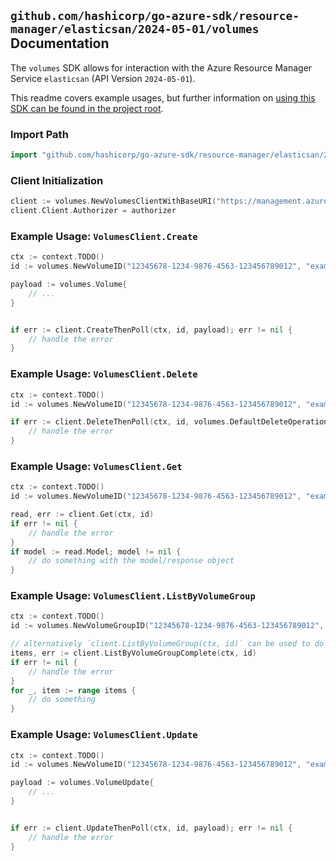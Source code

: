 
## `github.com/hashicorp/go-azure-sdk/resource-manager/elasticsan/2024-05-01/volumes` Documentation

The `volumes` SDK allows for interaction with the Azure Resource Manager Service `elasticsan` (API Version `2024-05-01`).

This readme covers example usages, but further information on [using this SDK can be found in the project root](https://github.com/hashicorp/go-azure-sdk/tree/main/docs).

### Import Path

```go
import "github.com/hashicorp/go-azure-sdk/resource-manager/elasticsan/2024-05-01/volumes"
```


### Client Initialization

```go
client := volumes.NewVolumesClientWithBaseURI("https://management.azure.com")
client.Client.Authorizer = authorizer
```


### Example Usage: `VolumesClient.Create`

```go
ctx := context.TODO()
id := volumes.NewVolumeID("12345678-1234-9876-4563-123456789012", "example-resource-group", "elasticSanValue", "volumeGroupValue", "volumeValue")

payload := volumes.Volume{
	// ...
}


if err := client.CreateThenPoll(ctx, id, payload); err != nil {
	// handle the error
}
```


### Example Usage: `VolumesClient.Delete`

```go
ctx := context.TODO()
id := volumes.NewVolumeID("12345678-1234-9876-4563-123456789012", "example-resource-group", "elasticSanValue", "volumeGroupValue", "volumeValue")

if err := client.DeleteThenPoll(ctx, id, volumes.DefaultDeleteOperationOptions()); err != nil {
	// handle the error
}
```


### Example Usage: `VolumesClient.Get`

```go
ctx := context.TODO()
id := volumes.NewVolumeID("12345678-1234-9876-4563-123456789012", "example-resource-group", "elasticSanValue", "volumeGroupValue", "volumeValue")

read, err := client.Get(ctx, id)
if err != nil {
	// handle the error
}
if model := read.Model; model != nil {
	// do something with the model/response object
}
```


### Example Usage: `VolumesClient.ListByVolumeGroup`

```go
ctx := context.TODO()
id := volumes.NewVolumeGroupID("12345678-1234-9876-4563-123456789012", "example-resource-group", "elasticSanValue", "volumeGroupValue")

// alternatively `client.ListByVolumeGroup(ctx, id)` can be used to do batched pagination
items, err := client.ListByVolumeGroupComplete(ctx, id)
if err != nil {
	// handle the error
}
for _, item := range items {
	// do something
}
```


### Example Usage: `VolumesClient.Update`

```go
ctx := context.TODO()
id := volumes.NewVolumeID("12345678-1234-9876-4563-123456789012", "example-resource-group", "elasticSanValue", "volumeGroupValue", "volumeValue")

payload := volumes.VolumeUpdate{
	// ...
}


if err := client.UpdateThenPoll(ctx, id, payload); err != nil {
	// handle the error
}
```
